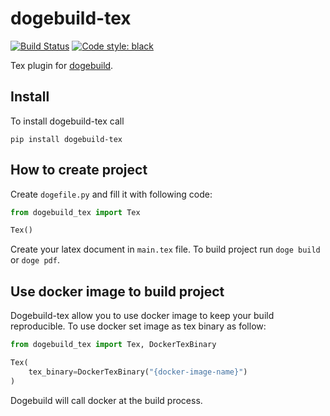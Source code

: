 # dogebuild-tex

[![Build Status](https://travis-ci.com/dogebuild/dogebuild-tex.svg?branch=master)](https://travis-ci.com/dogebuild/dogebuild-tex)
[![Code style: black](https://img.shields.io/badge/code%20style-black-000000.svg)](https://github.com/psf/black)

Tex plugin for [dogebuild](https://github.com/dogebuild/dogebuild).

## Install

To install dogebuild-tex call

```shell script
pip install dogebuild-tex
```

## How to create project

Create `dogefile.py` and fill it with following code:

```python
from dogebuild_tex import Tex

Tex()
```

Create your latex document in `main.tex` file.
To build project run `doge build` or `doge pdf`.

## Use docker image to build project

Dogebuild-tex allow you to use docker image to keep your build reproducible.
To use docker set image as tex binary as follow:

```python
from dogebuild_tex import Tex, DockerTexBinary

Tex(
    tex_binary=DockerTexBinary("{docker-image-name}")
)
```

Dogebuild will call docker at the build process.
